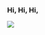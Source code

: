 ### Hi, Hi, Hi,
<img src="https://media1.giphy.com/media/AWzGlloSkjRjxvJGsN/giphy.gif?cid=ecf05e478wrdv8v6obfbpz1wik8v3igrs7dnarleti31z8je&ep=v1_gifs_search&rid=giphy.gif&ct=g">
